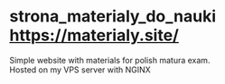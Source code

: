# strona_materialy_do_nauki https://materialy.site/
Simple website with materials for polish matura exam.</br>
Hosted on my VPS server with NGINX

